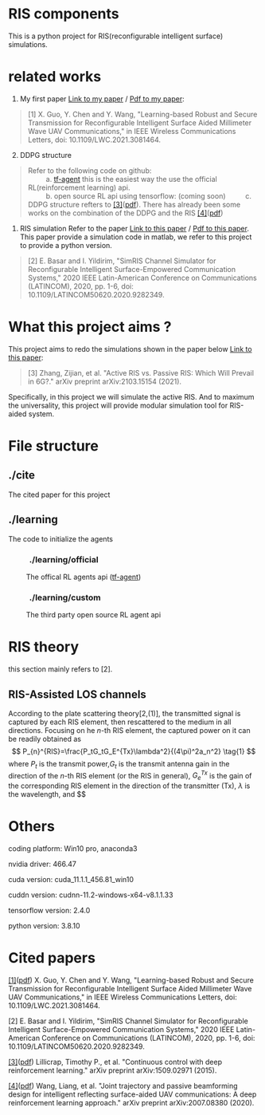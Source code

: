 # RIS components
This is a python project for RIS(reconfigurable intelligent surface) simulations.

# related works
1. My first paper [Link to my paper](https://ieeexplore.ieee.org/document/9434412) / [Pdf to my paper](cite/Learning-based%20Robust%20and%20Secure%20Transmission%20forReconfigurable%20Intelligent%20Surface%20Aided%20MillimeterWave%20UAV%20Communications.pdf):
> [1] X. Guo, Y. Chen and Y. Wang, "Learning-based Robust and Secure Transmission for Reconfigurable Intelligent Surface Aided Millimeter Wave UAV Communications," in IEEE Wireless Communications Letters, doi: 10.1109/LWC.2021.3081464.

2. DDPG structure
> Refer to the following code on github:</br>
$\qquad$ a. [tf-agent](https://github.com/tensorflow/agents#Agents) this is the easiest way the use the official RL(reinforcement learning) api.</br>
$\qquad$ b. open source RL api using tensorflow: (coming soon)
$\qquad$ c. DDPG structure refters to [[3]](https://arxiv.org/abs/1509.02971)([pdf](cite/Continuous%20control%20with%20deep%20reinforcement%20learning.pdf)). There has already been some works on the combination of the DDPG and the RIS [[4]](https://arxiv.org/abs/2007.08380)([pdf](cite/Joint%20trajectory%20and%20passive%20beamforming%20design%20for%20intelligent%20reflecting%20surface-aided%20UAV%20communications%20A%20deep%20reinforcement%20learning%20approach.pdf)) 

1. RIS simulation 
Refer to the paper [Link to this paper](https://ieeexplore.ieee.org/document/9282349) / [Pdf to this paper](cite/SimRIS%20Channel%20Simulator%20for%20Reconfigurable%20IntelligentSurface-Empowered%20Communication%20Systems.pdf). This paper provide a simulation code in matlab, we refer to this project to provide a python version.
> [2] E. Basar and I. Yildirim, "SimRIS Channel Simulator for Reconfigurable Intelligent Surface-Empowered Communication Systems," 2020 IEEE Latin-American Conference on Communications (LATINCOM), 2020, pp. 1-6, doi: 10.1109/LATINCOM50620.2020.9282349.

# What this project aims ?
This project aims to redo the simulations shown in the paper below [Link to this paper](https://arxiv.org/abs/2103.15154):
> [3] Zhang, Zijian, et al. "Active RIS vs. Passive RIS: Which Will Prevail in 6G?." arXiv preprint arXiv:2103.15154 (2021).

Specifically, in this project we will simulate the active RIS. And to maximum the universality, this project will provide modular simulation tool for RIS-aided system.

# File structure
## ./cite
The cited paper for this project

## ./learning
The code to initialize the agents
### $\qquad$ ./learning/official
$\qquad$ The offical RL agents api ([tf-agent](https://github.com/tensorflow/agents#Agents))
### $\qquad$ ./learning/custom
$\qquad$ The third party open source RL agent api

# RIS theory
this section mainly refers to [2]. 
## RIS-Assisted LOS channels
According to the plate scattering theory[2,(1)], the transmitted signal is captured by each RIS element, then rescattered to the medium in all directions. Focusing on he $n$-th RIS element, the captured power on it can be readily obtained as
$$
P_{n}^{RIS}=\frac{P_tG_tG_E^{Tx}\lambda^2}{(4\pi)^2a_n^2}
\tag{1}
$$
where $P_t$ is the transmit power,$G_t$ is the transmit antenna gain in the direction of the $n$-th RIS element (or the RIS in general), $G_e^{Tx}$ is the gain of the corresponding RIS element in the direction of the transmitter (Tx), $\lambda$ is the wavelength, and $$

# Others
coding platform: Win10 pro, anaconda3

nvidia driver: 466.47

cuda version: cuda_11.1.1_456.81_win10

cuddn version: cudnn-11.2-windows-x64-v8.1.1.33

tensorflow version: 2.4.0

python version: 3.8.10
# Cited papers
[[1]](https://ieeexplore.ieee.org/document/9434412)([pdf](cite/Learning-based%20Robust%20and%20Secure%20Transmission%20forReconfigurable%20Intelligent%20Surface%20Aided%20MillimeterWave%20UAV%20Communications.pdf)) X. Guo, Y. Chen and Y. Wang, "Learning-based Robust and Secure Transmission for Reconfigurable Intelligent Surface Aided Millimeter Wave UAV Communications," in IEEE Wireless Communications Letters, doi: 10.1109/LWC.2021.3081464.

[2] E. Basar and I. Yildirim, "SimRIS Channel Simulator for Reconfigurable Intelligent Surface-Empowered Communication Systems," 2020 IEEE Latin-American Conference on Communications (LATINCOM), 2020, pp. 1-6, doi: 10.1109/LATINCOM50620.2020.9282349.

[[3]](https://arxiv.org/abs/1509.02971)([pdf](cite/Continuous%20control%20with%20deep%20reinforcement%20learning.pdf)) Lillicrap, Timothy P., et al. "Continuous control with deep reinforcement learning." arXiv preprint arXiv:1509.02971 (2015).

[[4]](https://arxiv.org/abs/2007.08380)([pdf](cite/Joint%20trajectory%20and%20passive%20beamforming%20design%20for%20intelligent%20reflecting%20surface-aided%20UAV%20communications%20A%20deep%20reinforcement%20learning%20approach.pdf)) Wang, Liang, et al. "Joint trajectory and passive beamforming design for intelligent reflecting surface-aided UAV communications: A deep reinforcement learning approach." arXiv preprint arXiv:2007.08380 (2020).